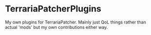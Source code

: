 # TerrariaPatcherPlugins
My own plugins for TerrariaPatcher. Mainly just QoL things rather than actual 'mods' but my own contributions either way.
